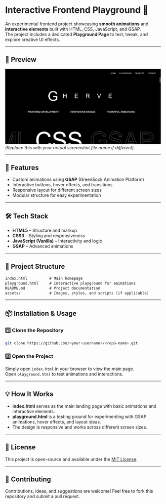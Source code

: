 # Interactive Frontend Playground 🎨

An experimental frontend project showcasing **smooth animations** and **interactive elements** built with HTML, CSS, JavaScript, and GSAP.  
The project includes a dedicated **Playground Page** to test, tweak, and explore creative UI effects.

---

## 📸 Preview

![Project Preview](screenshot.png)  
*(Replace this with your actual screenshot file name if different)*

---

## 🚀 Features
- Custom animations using **GSAP** (GreenSock Animation Platform)
- Interactive buttons, hover effects, and transitions
- Responsive layout for different screen sizes
- Modular structure for easy experimentation

---

## 🛠 Tech Stack
- **HTML5** – Structure and markup  
- **CSS3** – Styling and responsiveness  
- **JavaScript (Vanilla)** – Interactivity and logic  
- **GSAP** – Advanced animations

---

## 📂 Project Structure
```
index.html          # Main homepage
playground.html     # Interactive playground for animations
README.md           # Project documentation
assets/             # Images, styles, and scripts (if applicable)
```

---

## 📦 Installation & Usage

### 1️⃣ Clone the Repository
```bash
git clone https://github.com/<your-username>/<repo-name>.git
```

### 2️⃣ Open the Project
Simply open `index.html` in your browser to view the main page.  
Open `playground.html` to test animations and interactions.

---

## 💡 How It Works
- **index.html** serves as the main landing page with basic animations and interactive elements.
- **playground.html** is a testing ground for experimenting with GSAP animations, hover effects, and layout ideas.
- The design is responsive and works across different screen sizes.

---

## 📜 License
This project is open-source and available under the [MIT License](LICENSE).

---

## 🤝 Contributing
Contributions, ideas, and suggestions are welcome! Feel free to fork this repository and submit a pull request.
